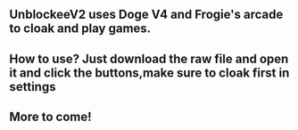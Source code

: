 UnblockeeV2 uses Doge V4 and Frogie's arcade to cloak and play games. 
-
How to use? Just download the raw file and open it and click the buttons,make sure to cloak first in settings 
-
More to come! 
-
